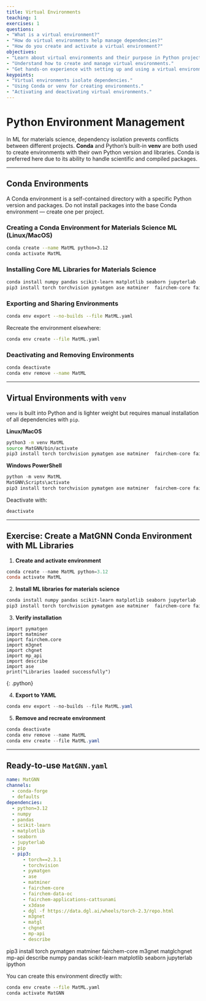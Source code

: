 ```yaml
---
title: Virtual Environments
teaching: 1
exercises: 1
questions:
- "What is a virtual environment?"
- "How do virtual environments help manage dependencies?"
- "How do you create and activate a virtual environment?"
objectives:
- "Learn about virtual environments and their purpose in Python projects."
- "Understand how to create and manage virtual environments."
- "Get hands-on experience with setting up and using a virtual environment."
keypoints:
- "Virtual environments isolate dependencies."
- "Using Conda or venv for creating environments."
- "Activating and deactivating virtual environments."
---
```


# Python Environment Management

In ML for materials science, dependency isolation prevents conflicts between different projects.
**Conda** and Python’s built-in **venv** are both used to create environments with their own Python version and libraries. Conda is preferred here due to its ability to handle scientific and compiled packages.

---

## Conda Environments

A Conda environment is a self-contained directory with a specific Python version and packages.
Do not install packages into the base Conda environment — create one per project.

### Creating a Conda Environment for Materials Science ML (Linux/MacOS)

```bash
conda create --name MatML python=3.12
conda activate MatML
```

### Installing Core ML Libraries for Materials Science

```bash
conda install numpy pandas scikit-learn matplotlib seaborn jupyterlab
pip3 install torch torchvision pymatgen ase matminer  fairchem-core fairchem-data-oc fairchem-applications-cattsunami x3dase  m3gnet matgl chgnet mp-api 
```

### Exporting and Sharing Environments

```bash
conda env export --no-builds --file MatML.yaml
```

Recreate the environment elsewhere:

```bash
conda env create --file MatML.yaml
```

### Deactivating and Removing Environments

```bash
conda deactivate
conda env remove --name MatML
```

---

## Virtual Environments with `venv`

`venv` is built into Python and is lighter weight but requires manual installation of all dependencies with `pip`.

**Linux/MacOS**

```bash
python3 -m venv MatML
source MatGNN/bin/activate
pip3 install torch torchvision pymatgen ase matminer  fairchem-core fairchem-data-oc fairchem-applications-cattsunami x3dase  m3gnet matgl chgnet mp-api describe numpy pandas scikit-learn matplotlib seaborn jupyterlab ipython
```

**Windows PowerShell**

```powershell
python -m venv MatML
MatGNN\Scripts\activate
pip3 install torch torchvision pymatgen ase matminer  fairchem-core fairchem-data-oc fairchem-applications-cattsunami x3dase  m3gnet matgl chgnet mp-api describe numpy pandas scikit-learn matplotlib seaborn jupyterlab ipython
```

Deactivate with:

```bash
deactivate
```

---

## Exercise: Create a MatGNN Conda Environment with ML Libraries

1. **Create and activate environment**

```powershell
conda create --name MatML python=3.12
conda activate MatML
```

2. **Install ML libraries for materials science**

```powershell
conda install numpy pandas scikit-learn matplotlib seaborn jupyterlab
pip3 install torch torchvision pymatgen ase matminer  fairchem-core fairchem-data-oc fairchem-applications-cattsunami x3dase  m3gnet matgl chgnet mp-api describe
```

3. **Verify installation**

~~~
import pymatgen
import matminer
import fairchem.core
import m3gnet
import chgnet
import mp_api
import describe
import ase
print("Libraries loaded successfully")
~~~
{: .python}

4. **Export to YAML**

```powershell
conda env export --no-builds --file MatML.yaml
```

5. **Remove and recreate environment**

```powershell
conda deactivate
conda env remove --name MatML
conda env create --file MatML.yaml
```

---

## Ready-to-use `MatGNN.yaml`

```yaml
name: MatGNN
channels:
  - conda-forge
  - defaults
dependencies:
  - python=3.12
  - numpy
  - pandas
  - scikit-learn
  - matplotlib
  - seaborn
  - jupyterlab
  - pip
  - pip3:
      - torch==2.3.1
      - torchvision
      - pymatgen
      - ase
      - matminer
      - fairchem-core
      - fairchem-data-oc
      - fairchem-applications-cattsunami
      - x3dase
      - dgl -f https://data.dgl.ai/wheels/torch-2.3/repo.html
      - m3gnet
      - matgl
      - chgnet
      - mp-api
      - describe
```

pip3 install torch pymatgen matminer fairchem-core  m3gnet matglchgnet mp-api describe numpy pandas scikit-learn matplotlib seaborn jupyterlab ipython

You can create this environment directly with:

```bash
conda env create --file MatML.yaml
conda activate MatGNN
```


